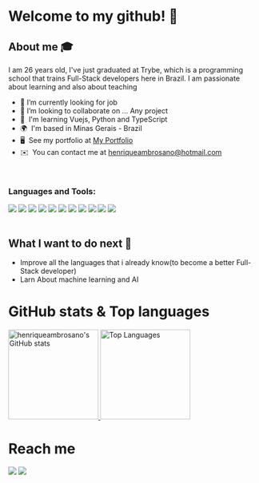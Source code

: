 # Welcome to my github! 👋

## About me :mortar_board:
I am 26 years old, I've just graduated at Trybe, which is a programming school that trains Full-Stack developers here in Brazil. I am passionate about learning and also about teaching

- 🔭 I’m currently looking for job
- 👯 I’m looking to collaborate on ... Any project
- 🧠  I'm learning Vuejs, Python and TypeScript
- 🌍  I'm based in Minas Gerais - Brazil
- 🖥️  See my portfolio at [My Portfolio](https://henriqueambrosano.vercel.app)
- ✉️  You can contact me at [henriqueambrosano@hotmail.com](mailto:henriqueambrosano@hotmail.com)

<br/>

### Languages and Tools:
<div display="flex">
  <img src="https://img.shields.io/badge/html5%20-%23E34F26.svg?&style=for-the-badge&logo=html5&logoColor=white">
  <img src="https://img.shields.io/badge/css3%20-%231572B6.svg?&style=for-the-badge&logo=css3&logoColor=white">
  <img src="https://img.shields.io/badge/javascript-%23323330.svg?style=for-the-badge&logo=javascript&logoColor=%23F7DF1E">
  <img src="https://img.shields.io/badge/vuejs%20-%2335495e.svg?&style=for-the-badge&logo=vue.js&logoColor=%234FC08D">
  <img src="https://img.shields.io/badge/git%20-%23F05033.svg?&style=for-the-badge&logo=git&logoColor=white"/>
  <img src="https://img.shields.io/badge/github%20-%23121011.svg?&style=for-the-badge&logo=github&logoColor=white"/>
  <img src="https://img.shields.io/badge/react-%2320232a.svg?style=for-the-badge&logo=react&logoColor=%2361DAFB" />
  <img src="https://img.shields.io/badge/redux-%23593d88.svg?style=for-the-badge&logo=redux&logoColor=white" />
  <img src="https://img.shields.io/badge/NPM-%23000000.svg?style=for-the-badge&logo=npm&logoColor=white" />
  <img src="https://img.shields.io/badge/Visual%20Studio%20Code-0078d7.svg?style=for-the-badge&logo=visual-studio-code&logoColor=white" />
  <img src="https://img.shields.io/badge/-jest-%23C21325?style=for-the-badge&logo=jest&logoColor=white" />
  
  
  
</div>
<br/>

## What I want to do next :thinking:
- Improve all the languages that i already know(to become a better Full-Stack developer)
- Larn About machine learning and AI


# GitHub stats & Top languages
<a href="https://github.com/RafaelRRhocha">
     <img height="180em" src="https://github-readme-stats.vercel.app/api?username=henriqueambrosano&show_icons=true&hide=issues,&count_private=true&title_color=facc15&text_color=ffffff&icon_color=facc15&bg_color=181824&hide_border=true&show_icons=true" alt="henriqueambrosano's GitHub stats">
<a href="https://github.com/henriqueambrosano" align="left"><img height="180em" src="https://github-readme-stats.vercel.app/api/top-langs/?username=henriqueambrosano&langs_count=10&title_color=facc15&text_color=ffffff&icon_color=facc15&bg_color=181824&hide_border=true&locale=en&custom_title=Top%20%Languages&layout=compact" alt="Top Languages" /></a>


# Reach me

[<img src="https://img.shields.io/badge/WhatsApp-25D366?style=for-the-badge&logo=whatsapp&logoColor=white"/>](https://wa.me/5531984901778)
[<img src="https://img.shields.io/badge/linkedin-%230077B5.svg?style=for-the-badge&logo=linkedin&logoColor=white"/>](https://linkedin.com/in/hambrosano)
